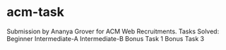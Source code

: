 # acm-task
Submission by Ananya Grover for ACM Web Recruitments.
Tasks Solved:
Beginner
Intermediate-A
Intermediate-B
Bonus Task 1
Bonus Task 3
